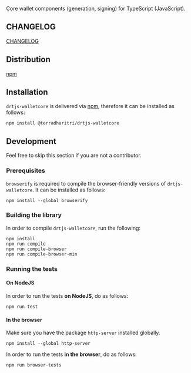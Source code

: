

Core wallet components (generation, signing) for TypeScript (JavaScript). 

## CHANGELOG

[CHANGELOG](CHANGELOG.md)

## Distribution

[npm](https://www.npmjs.com/package/@terradharitri/drtjs-walletcore)

## Installation

`drtjs-walletcore` is delivered via [npm](https://www.npmjs.com/package/@terradharitri/drtjs-walletcore), therefore it can be installed as follows:

```
npm install @terradharitri/drtjs-walletcore
```

## Development

Feel free to skip this section if you are not a contributor.

### Prerequisites

`browserify` is required to compile the browser-friendly versions of `drtjs-walletcore`. It can be installed as follows:

```
npm install --global browserify
```

### Building the library

In order to compile `drtjs-walletcore`, run the following:

```
npm install
npm run compile
npm run compile-browser
npm run compile-browser-min
```

### Running the tests

#### On NodeJS

In order to run the tests **on NodeJS**, do as follows:

```
npm run test
```

#### In the browser

Make sure you have the package `http-server` installed globally.

```
npm install --global http-server
```

In order to run the tests **in the browser**, do as follows:

```
npm run browser-tests
```
